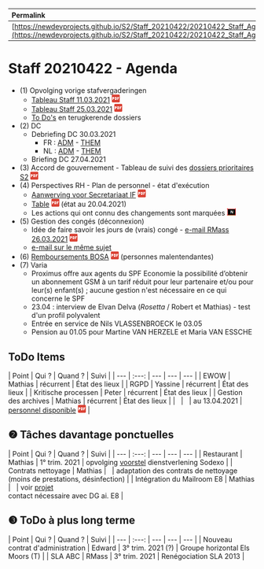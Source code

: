 <link rel="stylesheet" href="https://newdevprojects.github.io/S2/S2.css">
<link rel="stylesheet" href="S2.css">

&nbsp;

&nbsp;

| Permalink |
| :--- |
| [https://newdevprojects.github.io/S2/Staff_20210422/20210422_Staff_Agenda.html](https://newdevprojects.github.io/S2/Staff_20210422/20210422_Staff_Agenda.html) | 

# Staff 20210422 - Agenda

* (1) Opvolging vorige stafvergaderingen
	* [Tableau Staff 11.03.2021](Tableau_Staff_20210311.pdf) ![](pdf.png)
	* [Tableau Staff 25.03.2021](Tableau_Staff_20210325.pdf) ![](pdf.png)
	* [To Do's](#todo) en terugkerende dossiers
* (2) DC 
	* Debriefing DC 30.03.2021
		* FR : [ADM](https://newdevprojects.github.io/S2/Staff/20210330_Adm_FR.pdf) - [THEM](https://newdevprojects.github.io/S2/Staff/20210330_Them_FR.pdf)
		* NL : [ADM](https://newdevprojects.github.io/S2/Staff/20210330_Adm_NL.pdf) - [THEM](https://newdevprojects.github.io/S2/Staff/20210330_Them_NL.pdf)
	* Briefing DC 27.04.2021
* (3) Accord de gouvernement - Tableau de suivi des [dossiers prioritaires S2](Tableau_Suivi_dossiers_prioritaires_S2.pdf) ![](pdf.png)
* (4) Perspectives RH - Plan de personnel - état d'exécution
	* [Aanwerving voor Secretariaat IF](Aanwerving_secretariaat_IF.pdf) ![](pdf.png)
	* [Table](TablePlansPersonnel_20210420.pdf) ![](pdf.png) (état au 20.04.2021)
	* Les actions qui ont connu des changements sont marquées ![](table_NEW.png)
* (5) Gestion des congés (déconnexion)
	* Idée de faire savoir les jours de (vrais) congé - [e-mail RMass 26.03.2021](20210326_Verderzetten_Verplicht_Telewerk.pdf) ![](pdf.png)
	* [e-mail sur le même sujet](Mail_RMass_20210326.md)
* (6) [Remboursements BOSA](20210415_Remboursement_BOSA.pdf) ![](pdf.png) (personnes malentendantes)
* (7) Varia
	* Proximus offre aux agents du SPF Economie la possibilité d’obtenir un abonnement GSM à un tarif réduit pour leur partenaire et/ou pour leur(s) enfant(s) ; aucune gestion n'est nécessaire en ce qui concerne le SPF
	* 23.04 : interview de Elvan Delva (*Rosetta* / Robert et Mathias) - test d'un profil polyvalent
	* Entrée en service de Nils VLASSENBROECK le 03.05
	* Pension au 01.05 pour Martine VAN HERZELE et Maria VAN ESSCHE


<a name="todo"> </a>

## ToDo Items

| Point | Qui ? | Quand ? | Suivi |
| --- | :---: | --- | --- | --- |
| EWOW | Mathias | récurrent | &Eacute;tat des lieux |
| RGPD | Yassine | récurrent | &Eacute;tat des lieux |
| Kritische processen | Peter | récurrent | &Eacute;tat des lieux |
| Gestion des archives | Mathias | récurrent | &Eacute;tat des lieux |
| &nbsp; | &nbsp; | au 13.04.2021 | [personnel disponible](20210413_Planning_archives.pdf) ![](pdf.png) |

## &#10103; Tâches davantage ponctuelles

| Point | Qui ? | Quand ? | Suivi |
| --- | :---: | --- | --- | --- |
| Restaurant | Mathias | 1° trim. 2021 | opvolging [voorstel](https://newdevprojects.github.io/S2/Staff_20210107/20210107_Sodexo_aangepaste_werking.pdf) dienstverlening Sodexo |
| Contrats nettoyage | Mathias | &nbsp; | adaptation des contrats de nettoyage (moins de prestations, désinfection) |
| Intégration du Mailroom E8 | Mathias | &nbsp; | voir [projet](https://newdevprojects.github.io/S2/Staff_20210204/Nota_verzendingsdienst_E8.pdf)<br>contact nécessaire avec DG ai. E8 |

## &#10104; ToDo à plus long terme

| Point | Qui ? | Quand ? | Suivi |
| --- | :---: | --- | --- | --- |
| Nouveau contrat d'administration | Edward | 3° trim. 2021 (?) | Groupe horizontal Els Moors (T) |
| SLA ABC | RMass | 3° trim. 2021 | Renégociation SLA 2013 |
